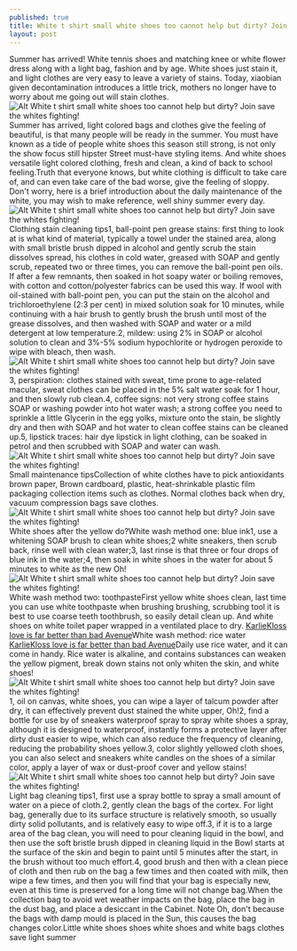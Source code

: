 ```yaml
---
published: true
title: White t shirt small white shoes too cannot help but dirty? Join save the whites fighting!
layout: post
---
```

Summer has arrived! White tennis shoes and matching knee or white flower dress along with a light bag, fashion and by age. White shoes just stain it, and light clothes are very easy to leave a variety of stains. Today, xiaobian given decontamination introduces a little trick, mothers no longer have to worry about me going out will stain clothes.![Alt White t shirt small white shoes too cannot help but dirty? Join save the whites fighting!](https://c2.staticflickr.com/8/7703/27003472836_0f8c36c8c7_z.jpg)Summer has arrived, light colored bags and clothes give the feeling of beautiful, is that many people will be ready in the summer. You must have known as a tide of people white shoes this season still strong, is not only the show focus still hipster Street must-have styling items. And white shoes versatile light colored clothing, fresh and clean, a kind of back to school feeling.Truth that everyone knows, but white clothing is difficult to take care of, and can even take care of the bad worse, give the feeling of sloppy. Don\'t worry, here is a brief introduction about the daily maintenance of the white, you may wish to make reference, well shiny summer every day.![Alt White t shirt small white shoes too cannot help but dirty? Join save the whites fighting!](https://c2.staticflickr.com/8/7324/26942637422_9bd03db2d0_z.jpg)Clothing stain cleaning tips1, ball-point pen grease stains: first thing to look at is what kind of material, typically a towel under the stained area, along with small bristle brush dipped in alcohol and gently scrub the stain dissolves spread, his clothes in cold water, greased with SOAP and gently scrub, repeated two or three times, you can remove the ball-point pen oils. If after a few remnants, then soaked in hot soapy water or boiling removes, with cotton and cotton/polyester fabrics can be used this way. If wool with oil-stained with ball-point pen, you can put the stain on the alcohol and trichloroethylene (2:3 per cent) in mixed solution soak for 10 minutes, while continuing with a hair brush to gently brush the brush until most of the grease dissolves, and then washed with SOAP and water or a mild detergent at low temperature.2, mildew: using 2% in SOAP or alcohol solution to clean and 3%-5% sodium hypochlorite or hydrogen peroxide to wipe with bleach, then wash.![Alt White t shirt small white shoes too cannot help but dirty? Join save the whites fighting!](https://c2.staticflickr.com/8/7061/26433299553_d0b5bbbc71_z.jpg)3, perspiration: clothes stained with sweat, time prone to age-related macular, sweat clothes can be placed in the 5% salt water soak for 1 hour, and then slowly rub clean.4, coffee signs: not very strong coffee stains SOAP or washing powder into hot water wash; a strong coffee you need to sprinkle a little Glycerin in the egg yolks, mixture onto the stain, be slightly dry and then with SOAP and hot water to clean coffee stains can be cleaned up.5, lipstick traces: hair dye lipstick in light clothing, can be soaked in petrol and then scrubbed with SOAP and water can wash.![Alt White t shirt small white shoes too cannot help but dirty? Join save the whites fighting!](https://c2.staticflickr.com/8/7200/26762716020_e0c105e7be_z.jpg)Small maintenance tipsCollection of white clothes have to pick antioxidants brown paper, Brown cardboard, plastic, heat-shrinkable plastic film packaging collection items such as clothes. Normal clothes back when dry, vacuum compression bags save clothes.![Alt White t shirt small white shoes too cannot help but dirty? Join save the whites fighting!](https://c2.staticflickr.com/8/7555/27037171635_1327ee3648_z.jpg)White shoes after the yellow do?White wash method one: blue ink1, use a whitening SOAP brush to clean white shoes;2 white sneakers, then scrub back, rinse well with clean water;3, last rinse is that three or four drops of blue ink in the water;4, then soak in white shoes in the water for about 5 minutes to white as the new Oh!![Alt White t shirt small white shoes too cannot help but dirty? Join save the whites fighting!](https://c2.staticflickr.com/8/7447/26431442014_e2306f736f_z.jpg)White wash method two: toothpasteFirst yellow white shoes clean, last time you can use white toothpaste when brushing brushing, scrubbing tool it is best to use coarse teeth toothbrush, so easily detail clean up. And white shoes on white toilet paper wrapped in a ventilated place to dry. [KarlieKloss love is far better than bad Avenue](http://bestleather.jimdo.com/2016/03/21/karliekloss-love-is-far-better-than-bad-avenue-chocker-much-fire/)White wash method: rice water [KarlieKloss love is far better than bad Avenue](http://bestleather.jimdo.com/2016/03/21/karliekloss-love-is-far-better-than-bad-avenue-chocker-much-fire/)Daily use rice water, and it can come in handy. Rice water is alkaline, and contains substances can weaken the yellow pigment, break down stains not only whiten the skin, and white shoes!![Alt White t shirt small white shoes too cannot help but dirty? Join save the whites fighting!](https://c2.staticflickr.com/8/7164/26942680012_08148966d8_z.jpg)1, oil on canvas, white shoes, you can wipe a layer of talcum powder after dry, it can effectively prevent dust stained the white upper, Oh!2, find a bottle for use by of sneakers waterproof spray to spray white shoes a spray, although it is designed to waterproof, instantly forms a protective layer after dirty dust easier to wipe, which can also reduce the frequency of cleaning, reducing the probability shoes yellow.3, color slightly yellowed cloth shoes, you can also select and sneakers white candles on the shoes of a similar color, apply a layer of wax or dust-proof cover and yellow stains!![Alt White t shirt small white shoes too cannot help but dirty? Join save the whites fighting!](https://c2.staticflickr.com/8/7477/26433348103_a415475756_z.jpg)Light bag cleaning tips1, first use a spray bottle to spray a small amount of water on a piece of cloth.2, gently clean the bags of the cortex. For light bag, generally due to its surface structure is relatively smooth, so usually dirty solid pollutants, and is relatively easy to wipe off.3, if it is to a large area of the bag clean, you will need to pour cleaning liquid in the bowl, and then use the soft bristle brush dipped in cleaning liquid in the Bowl starts at the surface of the skin and begin to paint until 5 minutes after the start, in the brush without too much effort.4, good brush and then with a clean piece of cloth and then rub on the bag a few times and then coated with milk, then wipe a few times, and then you will find that your bag is especially new, even at this time is preserved for a long time will not change bag.When the collection bag to avoid wet weather impacts on the bag, place the bag in the dust bag, and place a desiccant in the Cabinet. Note Oh, don\'t because the bags with damp mould is placed in the Sun, this causes the bag changes color.Little white shoes shoes white shoes and white bags clothes save light summer